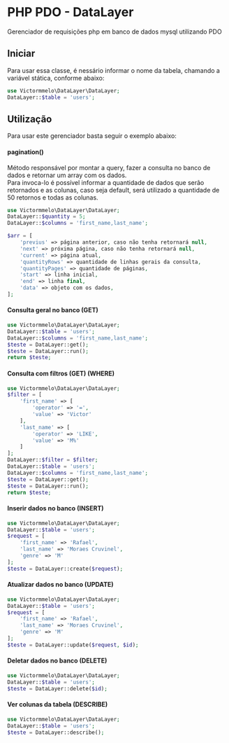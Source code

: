 # PHP PDO - DataLayer

Gerenciador de requisições php em banco de dados mysql utilizando PDO

## Iniciar

Para usar essa classe, é nessário informar o nome da tabela, chamando a variável stática, conforme abaixo:
```php
use Victormmelo\DataLayer\DataLayer;  
DataLayer::$table = 'users';  
```
## Utilização

Para usar este gerenciador basta seguir o exemplo abaixo:

#### pagination()
Método responsável por montar a query, fazer a consulta no banco de dados e retornar um array com os dados.  
Para invoca-lo é possível informar a quantidade de dados que serão retornados e as colunas, caso seja default, será utilizado a quantidade de 50 retornos e todas as colunas.
```php
use Victormmelo\DataLayer\DataLayer;  
DataLayer::$quantity = 5;  
DataLayer::$columns = 'first_name,last_name';  

$arr = [
    'previus' => página anterior, caso não tenha retornará null,
    'next' => próxima página, caso não tenha retornará null,
    'current' => página atual,
    'quantityRows' => quantidade de linhas gerais da consulta,
    'quantityPages' => quantidade de páginas,
    'start' => linha inicial,
    'end' => linha final,
    'data' => objeto com os dados,
];
```

#### Consulta geral no banco (GET)
```php
use Victormmelo\DataLayer\DataLayer;
DataLayer::$table = 'users';
DataLayer::$columns = 'first_name,last_name';
$teste = DataLayer::get();
$teste = DataLayer::run();
return $teste;
```

#### Consulta com filtros (GET) (WHERE)
```php
use Victormmelo\DataLayer\DataLayer;
$filter = [
    'first_name' => [
        'operator' => '=',
        'value' => 'Victor'
    ],
    'last_name' => [
        'operator' => 'LIKE',
        'value' => 'M%'
    ]
];
DataLayer::$filter = $filter;
DataLayer::$table = 'users';
DataLayer::$columns = 'first_name,last_name';
$teste = DataLayer::get();
$teste = DataLayer::run();
return $teste;
```

#### Inserir dados no banco (INSERT)
```php
use Victormmelo\DataLayer\DataLayer;
DataLayer::$table = 'users';
$request = [
    'first_name' => 'Rafael',
    'last_name' => 'Moraes Cruvinel',
    'genre' => 'M'
];
$teste = DataLayer::create($request);
```

#### Atualizar dados no banco (UPDATE)
```php
use Victormmelo\DataLayer\DataLayer;
DataLayer::$table = 'users';
$request = [
    'first_name' => 'Rafael',
    'last_name' => 'Moraes Cruvinel',
    'genre' => 'M'
];
$teste = DataLayer::update($request, $id);
```

#### Deletar dados no banco (DELETE)
```php
use Victormmelo\DataLayer\DataLayer;
DataLayer::$table = 'users';
$teste = DataLayer::delete($id);
```

#### Ver colunas da tabela (DESCRIBE)
```php
use Victormmelo\DataLayer\DataLayer;
DataLayer::$table = 'users';
$teste = DataLayer::describe();
```